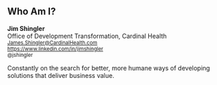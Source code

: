 ## Who Am I?

<strong>Jim Shingler</strong><br>
Office of Development Transformation, Cardinal Health<br>
<small>James.Shingler@CardinalHealth.com</small><br>
<small>https://www.linkedin.com/in/jimshingler</small><br>
<small>@jshingler</small>

<aside class="notes">
Constantly on the search for better, more humane ways of developing solutions that deliver business value.
</aside>


